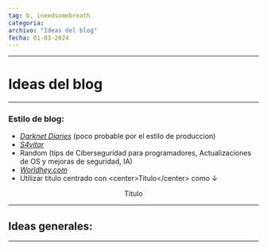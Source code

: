 ```yaml
---
tag: b, ineedsomebreath
categoria:
archivo: "Ideas del blog"
fecha: 01-03-2024
---
```

----
# Ideas del blog
----
### Estilo de blog:
- [_Darknet Diaries_](https://www.youtube.com/playlist?list=PLtN43kak3fFEEDNo0ks9QVKYfQpT2yUEo) (poco probable por el estilo de produccion)
- [_S4vitar_](https://www.youtube.com/@s4vitar)
- Random (tips de Ciberseguridad para programadores, Actualizaciones de OS y mejoras de seguridad, IA)
- [_Worldhey.com_](HTTPS://world.hey.com/dhh)
- Utilizar titulo centrado con \<center\>Titulo\</center\>
    como ↓
<center>Titulo</center>

----
## Ideas generales:
----



